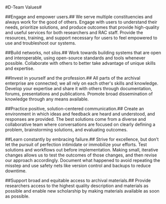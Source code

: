 #D-Team Values#

##Engage and empower users.##
We serve multiple constituencies and always work for the good of others. Engage with users to understand their needs, prioritize solutions, and produce outcomes that provide high-quality and useful services for both researchers and RAC staff. Provide the resources, training, and support necessary for users to feel empowered to use and troubleshoot our systems.

##Build networks, not silos.##
Work towards building systems that are open and interoperable, using open-source standards and tools whenever possible. Collaborate with others to better take advantage of unique skills and expertise.

##Invest in yourself and the profession.##
All parts of the archival enterprise are connected; we all rely on each other's skills and knowledge. Develop your expertise and share it with others through documentation, forums, presentations and publications. Promote broad dissemination of knowledge through any means available.

##Practice positive, solution-centered communication.##
Create an environment in which ideas and feedback are heard and understood, and responses are provided. The best solutions come from a diverse and collaborative team where conversations are focused on clearly defining a problem, brainstorming solutions, and evaluating outcomes.

##Learn constantly by embracing failure.##
Strive for excellence, but don’t let the pursuit of perfection intimidate or immobilize your efforts. Test solutions and workflows out before implementation. Making small, iterative changes allows us to test the outcomes of those changes, and then revise our approach accordingly. Document what happened to avoid repeating the misstep and use safety nets like version control and backups to reduce downtime.

##Support broad and equitable access to archival materials.##
Provide researchers access to the highest quality description and materials as possible and enable new scholarship by making materials available as soon as possible.
